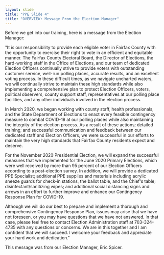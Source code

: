 ```yaml
---
layout: slide
title: "PPE Slide 4"
title: "OVERVIEW: Message From the Election Manager"
---
```


Before we get into our training, here is a message from the Election Manager:

"It is our responsibility to provide each eligible voter in Fairfax County with the opportunity to exercise their right to vote in an efficient and equitable manner. The Fairfax County Electoral Board, the Director of Elections, the hard-working staff in the Office of Elections, and our team of dedicated Election Officers continually strive to provide voters with outstanding customer service, well-run polling places, accurate results, and an excellent voting process. In these difficult times, as we navigate uncharted waters, we will continually strive to maintain these high standards while also implementing a comprehensive plan to protect Election Officers, voters, political observers, county support staff, representatives at our polling place facilities, and any other individuals involved in the election process.

In March 2020, we began working with county staff, health professionals, and the State Department of Elections to enact every feasible contingency measure to combat COVID-19 at our polling places while also maintaining the integrity of the election process. As a result of these actions; detailed training; and successful communication and feedback between our dedicated staff and Election Officers, we were successful in our efforts to maintain the very high standards that Fairfax County residents expect and deserve.

For the November 2020 Presidential Election, we will expand the successful measures that we implemented for the June 2020 Primary Elections, which were well received by more than 95 percent of our Election Officers according to a post-election survey. In addition, we will provide a dedicated PPE Specialist; additional PPE supplies and materials including acrylic sneeze guards for check-in stations, the ballot table, and the Chief's table; disinfectant/sanitizing wipes; and additional social distancing signs and arrows in an effort to further improve and enhance our Contingency Response Plan for COVID-19.

Although we will do our best to prepare and implement a thorough and comprehensive Contingency Response Plan, issues may arise that we have not foreseen, or you may have questions that we have not answered. In that case, please feel free to contact Election Administration staff at 703-324-4735 with any questions or concerns. We are in this together and I am confident that we will succeed. I welcome your feedback and appreciate your hard work and dedication."

This message was from our Election Manager, Eric Spicer.
